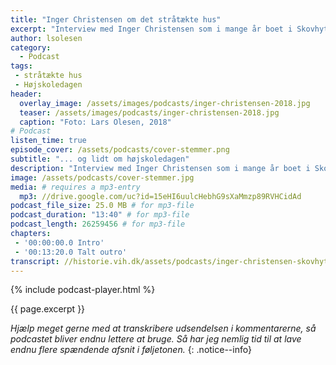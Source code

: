 ```yaml
---
title: "Inger Christensen om det stråtækte hus"
excerpt: "Interview med Inger Christensen som i mange år boet i Skovhytten fra 1978 - 2004 og været involveret i højskoledagen, som blev startet af Signe Troelsen."
author: lsolesen
category:
  - Podcast
tags:
 - stråtækte hus
 - Højskoledagen
header:
  overlay_image: /assets/images/podcasts/inger-christensen-2018.jpg
  teaser: /assets/images/podcasts/inger-christensen-2018.jpg
  caption: "Foto: Lars Olesen, 2018"
# Podcast
listen_time: true
episode_cover: /assets/podcasts/cover-stemmer.png
subtitle: "... og lidt om højskoledagen"
description: "Interview med Inger Christensen som i mange år boet i Skovhytten fra 1978 - 2004 og været involveret i højskoledagen, som blev startet af Signe Troelsen."
image: /assets/podcasts/cover-stemmer.jpg
media: # requires a mp3-entry
  mp3: //drive.google.com/uc?id=15eHI6uulcHebhG9sXaMmzp89RVHCidAd
podcast_file_size: 25.0 MB # for mp3-file
podcast_duration: "13:40" # for mp3-file
podcast_length: 26259456 # for mp3-file
chapters:
 - '00:00:00.0 Intro'
 - '00:13:20.0 Talt outro'
transcript: //historie.vih.dk/assets/podcasts/inger-christensen-skovhytten.txt
---
```


{% include podcast-player.html %}

{{ page.excerpt }}

_Hjælp meget gerne med at transkribere udsendelsen i kommentarerne, så podcastet bliver endnu lettere at bruge. Så har jeg nemlig tid til at lave endnu flere spændende afsnit i føljetonen._
{: .notice--info}
